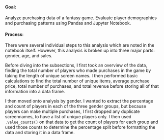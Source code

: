 #### Goal:
Analyze purchasing data of a fantasy game. Evaluate player demographics and purchasing patterns using Pandas and Jupyter Notebook.

#### Process:
There were several individual steps to this analysis which are noted in the notebook itself. However, this analysis is broken up into three major parts: gender, age, and sales.

Before diving into the subsections, I first took an overview of the data, finding the total number of players who made purchases in the game by taking the length of unique screen names. I then performed basic calculations to find the total number of unique items, average purchase price, total number of purchases, and total revenue before storing all of that information into a data frame. 

I then moved onto analysis by gender.  I wanted to extract the percentage and count of players in each of the three gender groups, but because players can make multiple purchases, I first dropped any duplicate screennames, to have a list of unique players only. I then used `.value_counts()` on that data to get the count of players for each group and used those counts to determine the percentage split before formatting the data and storing it in a data frame. 
